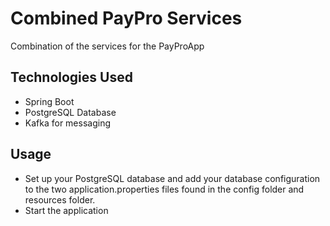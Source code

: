 # Combined PayPro Services
Combination of the services for the PayProApp

## Technologies Used
- Spring Boot
- PostgreSQL Database
- Kafka for messaging

## Usage
- Set up your PostgreSQL database and add your database configuration to the two application.properties files found in the config folder and resources folder.
- Start the application
